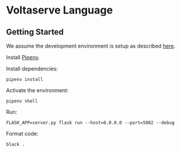 # Voltaserve Language

## Getting Started

We assume the development environment is setup as described [here](../DEVELOPMENT.md).

Install [Pipenv](https://pipenv.pypa.io/en/latest/installation/#installing-pipenv).

Install dependencies:

```shell
pipenv install
```

Activate the environment:

```shell
pipenv shell
```

Run:

```shell
FLASK_APP=server.py flask run --host=0.0.0.0 --port=5002 --debug
```

Format code:

```shell
black .
```
